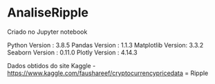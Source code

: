 # AnaliseRipple

Criado no Jupyter notebook

Python Version    :  3.8.5
Pandas Version    :  1.1.3
Matplotlib Version:  3.3.2
Seaborn Version   :  0.11.0
Plotly Version    :  4.14.3

Dados obtidos do site Kaggle - https://www.kaggle.com/faushareef/cryptocurrencypricedata = Ripple
